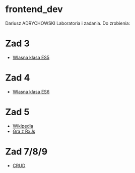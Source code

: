 # frontend_dev
Dariusz ADRYCHOWSKI
Laboratoria i zadania.
Do zrobienia:

# Zad 3
* [Wlasna klasa ES5](https://github.com/adrych/frontend_dev/tree/master/zadania/zad3)

# Zad 4
* [Wlasna klasa ES6](https://github.com/adrych/frontend_dev/tree/master/zadania/zad4)

# Zad 5
* [Wikipedia](https://github.com/adrych/frontend_dev/tree/master/zadania/zad5)
* [Gra z RxJs](https://github.com/adrych/frontend_dev/tree/master/zadania/zad5)

# Zad 7/8/9
* [CRUD](https://github.com/adrych/frontend_dev/tree/master/zadania/zad9)


